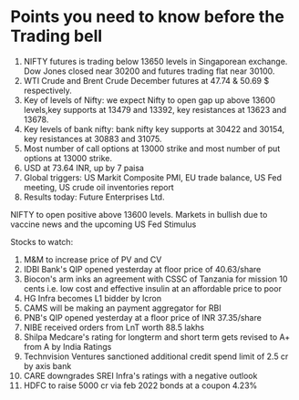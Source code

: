# Points you need to know before the Trading bell
1. NIFTY futures is trading below 13650 levels in Singaporean exchange. Dow Jones closed near 30200 and futures trading flat near 30100.
2. WTI Crude and Brent Crude December futures at 47.74 & 50.69 $ respectively. 
3. Key of levels of Nifty: we expect Nifty to open gap up above 13600 levels,key supports at 13479 and 13392, key resistances at 13623 and 13678.
4. Key levels of bank nifty: bank nifty key supports at 30422 and 30154, key resistances at 30883 and 31075.
5. Most number of call options at 13000 strike and most number of put options at 13000 strike.
6. USD at 73.64 INR, up by 7 paisa
7. Global triggers: US Markit Composite PMI, EU trade balance, US Fed meeting, US crude oil inventories report
8. Results today: Future Enterprises Ltd.

NIFTY to open positive above 13600 levels. Markets in bullish due to vaccine news and the upcoming US Fed Stimulus

Stocks to watch:
1. M&M to increase price of PV and CV
2. IDBI Bank's QIP opened yesterday at floor price of 40.63/share
3. Biocon's arm inks an agreement with CSSC of Tanzania for mission 10 cents i.e. low cost and effective insulin at an affordable price to poor
4. HG Infra becomes L1 bidder by Icron
5. CAMS will be making an payment aggregator for RBI
6. PNB's QIP opened yesterday at a floor price of INR 37.35/share
7. NIBE received orders from LnT worth 88.5 lakhs
8. Shilpa Medcare's rating for longterm and short term gets revised to A+ from A by India Ratings
9. Technvision Ventures sanctioned additional credit spend limit of 2.5 cr by axis bank
10. CARE downgrades SREI Infra's ratings with a negative outlook
11. HDFC to raise 5000 cr via feb 2022 bonds at a coupon 4.23%
